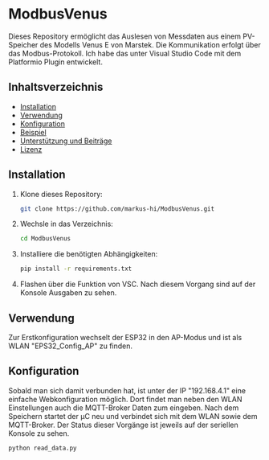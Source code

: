 # ModbusVenus

Dieses Repository ermöglicht das Auslesen von Messdaten aus einem PV-Speicher des Modells Venus E von Marstek. Die Kommunikation erfolgt über das Modbus-Protokoll. Ich habe das unter Visual Studio Code mit dem Platformio Plugin entwickelt.

## Inhaltsverzeichnis
- [Installation](#installation)
- [Verwendung](#verwendung)
- [Konfiguration](#konfiguration)
- [Beispiel](#beispiel)
- [Unterstützung und Beiträge](#unterstützung-und-beiträge)
- [Lizenz](#lizenz)

## Installation
1. Klone dieses Repository:
    ```sh
    git clone https://github.com/markus-hi/ModbusVenus.git
    ```
2. Wechsle in das Verzeichnis:
    ```sh
    cd ModbusVenus
    ```
3. Installiere die benötigten Abhängigkeiten:
    ```sh
    pip install -r requirements.txt
    ```
4. Flashen über die Funktion von VSC. Nach diesem Vorgang sind auf der Konsole Ausgaben zu sehen.

## Verwendung
Zur Erstkonfiguration wechselt der ESP32 in den AP-Modus und ist als WLAN "EPS32_Config_AP" zu finden.

## Konfiguration
Sobald man sich damit verbunden hat, ist unter der IP "192.168.4.1" eine einfache Webkonfiguration möglich. Dort findet man neben den WLAN Einstellungen auch die MQTT-Broker Daten zum eingeben. Nach dem Speichern startet der µC neu und verbindet sich mit dem WLAN sowie dem MQTT-Broker. Der Status dieser Vorgänge ist jeweils auf der seriellen Konsole zu sehen.
```sh
python read_data.py
